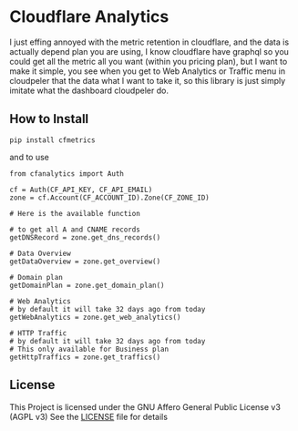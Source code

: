 # Cloudflare Analytics

I just effing annoyed with the metric retention in cloudflare, and the data is actually depend plan you are using, I know cloudflare have graphql so you could get all the metric all you want (within you pricing plan), but I want to make it simple, you see when you get to Web Analytics or Traffic menu in cloudpeler that the data what I want to take it, so this library is just simply imitate what the dashboard cloudpeler do.

## How to Install

`pip install cfmetrics`

and to use

```
from cfanalytics import Auth

cf = Auth(CF_API_KEY, CF_API_EMAIL)
zone = cf.Account(CF_ACCOUNT_ID).Zone(CF_ZONE_ID)

# Here is the available function

# to get all A and CNAME records
getDNSRecord = zone.get_dns_records()

# Data Overview
getDataOverview = zone.get_overview()

# Domain plan
getDomainPlan = zone.get_domain_plan()

# Web Analytics 
# by default it will take 32 days ago from today
getWebAnalytics = zone.get_web_analytics()

# HTTP Traffic
# by default it will take 32 days ago from today
# This only available for Business plan
getHttpTraffics = zone.get_traffics()

```

## License

This Project is licensed under the GNU Affero General Public License v3 (AGPL v3)
See the [LICENSE](LICENSE) file for details
